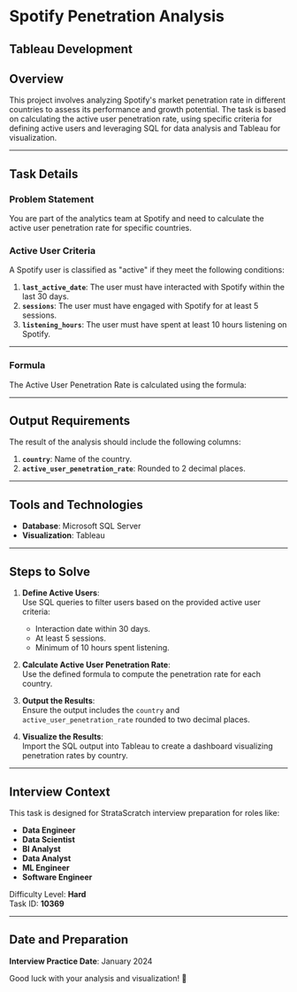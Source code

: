 # Spotify Penetration Analysis
## Tableau Development

## Overview  
This project involves analyzing Spotify's market penetration rate in different countries to assess its performance and growth potential. The task is based on calculating the active user penetration rate, using specific criteria for defining active users and leveraging SQL for data analysis and Tableau for visualization.

---

## Task Details  

### **Problem Statement**  
You are part of the analytics team at Spotify and need to calculate the active user penetration rate for specific countries.  

### **Active User Criteria**  
A Spotify user is classified as "active" if they meet the following conditions:  
1. **`last_active_date`**: The user must have interacted with Spotify within the last 30 days.  
2. **`sessions`**: The user must have engaged with Spotify for at least 5 sessions.  
3. **`listening_hours`**: The user must have spent at least 10 hours listening on Spotify.  

---

### **Formula**  
The Active User Penetration Rate is calculated using the formula:  


---

## Output Requirements  
The result of the analysis should include the following columns:  
1. **`country`**: Name of the country.  
2. **`active_user_penetration_rate`**: Rounded to 2 decimal places.

---

## Tools and Technologies  
- **Database**: Microsoft SQL Server  
- **Visualization**: Tableau  

---

## Steps to Solve  
1. **Define Active Users**:  
   Use SQL queries to filter users based on the provided active user criteria:  
   - Interaction date within 30 days.  
   - At least 5 sessions.  
   - Minimum of 10 hours spent listening.  

2. **Calculate Active User Penetration Rate**:  
   Use the defined formula to compute the penetration rate for each country.

3. **Output the Results**:  
   Ensure the output includes the `country` and `active_user_penetration_rate` rounded to two decimal places.

4. **Visualize the Results**:  
   Import the SQL output into Tableau to create a dashboard visualizing penetration rates by country.  

---

## Interview Context  
This task is designed for StrataScratch interview preparation for roles like:  
- **Data Engineer**  
- **Data Scientist**  
- **BI Analyst**  
- **Data Analyst**  
- **ML Engineer**  
- **Software Engineer**  

Difficulty Level: **Hard**  
Task ID: **10369**  

---

## Date and Preparation  
**Interview Practice Date**: January 2024  

Good luck with your analysis and visualization! 🚀
